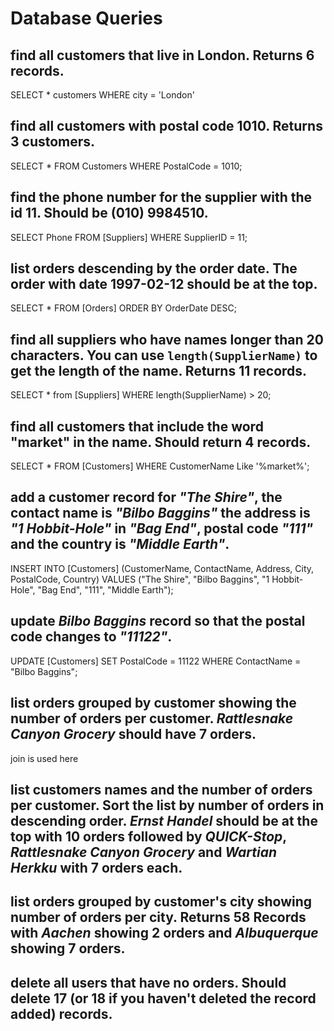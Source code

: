 # Database Queries

## find all customers that live in London. Returns 6 records.

SELECT * customers WHERE city = 'London'

## find all customers with postal code 1010. Returns 3 customers.

SELECT * FROM Customers WHERE PostalCode = 1010;


## find the phone number for the supplier with the id 11. Should be (010) 9984510.
SELECT Phone FROM [Suppliers] WHERE SupplierID = 11;



## list orders descending by the order date. The order with date 1997-02-12 should be at the top.
SELECT * FROM [Orders] ORDER BY OrderDate DESC;


## find all suppliers who have names longer than 20 characters. You can use `length(SupplierName)` to get the length of the name. Returns 11 records.
SELECT * from [Suppliers] WHERE length(SupplierName) > 20;


## find all customers that include the word "market" in the name. Should return 4 records.
SELECT * FROM [Customers] WHERE CustomerName Like '%market%';


## add a customer record for _"The Shire"_, the contact name is _"Bilbo Baggins"_ the address is _"1 Hobbit-Hole"_ in _"Bag End"_, postal code _"111"_ and the country is _"Middle Earth"_.
INSERT INTO [Customers] (CustomerName, ContactName, Address, City, PostalCode, Country) VALUES ("The Shire", "Bilbo Baggins", "1 Hobbit-Hole", "Bag End", "111", "Middle Earth");


## update _Bilbo Baggins_ record so that the postal code changes to _"11122"_.
UPDATE [Customers] SET PostalCode = 11122 WHERE ContactName = "Bilbo Baggins";


## list orders grouped by customer showing the number of orders per customer. _Rattlesnake Canyon Grocery_ should have 7 orders.
join is used here 
## list customers names and the number of orders per customer. Sort the list by number of orders in descending order. _Ernst Handel_ should be at the top with 10 orders followed by _QUICK-Stop_, _Rattlesnake Canyon Grocery_ and _Wartian Herkku_ with 7 orders each.

## list orders grouped by customer's city showing number of orders per city. Returns 58 Records with _Aachen_ showing 2 orders and _Albuquerque_ showing 7 orders.

## delete all users that have no orders. Should delete 17 (or 18 if you haven't deleted the record added) records.
